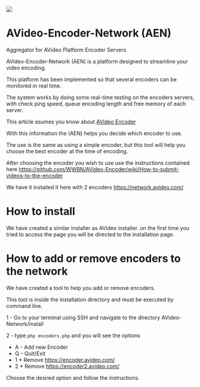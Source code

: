 <img src="https://avideo.tube/website/assets/151/images/avideo_network.png"/>

# AVideo-Encoder-Network (AEN)
Aggregator for AVideo Platform Encoder Servers

AVideo-Encoder-Network (AEN) is a platform designed to streamline your video encoding.

This platform has been implemented so that several encoders can be monitored in real time.

The system works by doing some real-time testing on the encoders servers, with check ping speed, queue encoding length and free memory of each server.

This article asumes you know about <a href="http://git-encoder.avideo.tube/" class="" target="_blank">AVideo Encoder</a>

With this information the (AEN) helps you decide which encoder to use.

The use is the same as using a simple encoder, but this tool will help you choose the best encoder at the time of encoding.

After choosing the encoder you wish to use use the instructions contained here https://github.com/WWBN/AVideo-Encoder/wiki/How-to-submit-videos-to-the-encoder

We have it installed it here with 2 encoders https://network.avideo.com/

# How to install

We have created a similar installer as AVideo installer.
on the first time you tried to access the page you will be directed to the installation page.

# How to add or remove encoders to the network

We have created a tool to help you add or remove encoders.

This tool is inside the installation directory and must be executed by command line.

1 - Go to your terminal using SSH and navigate to the directory AVideo-Network/install

2 - type `php encoders.php` and you will see the options

* A - Add new Encoder
* Q - Quit/Exit
* 1 * Remove https://encoder.avideo.com/
* 2 * Remove https://encoder2.avideo.com/

Choose the desired option and follow the instructions.
